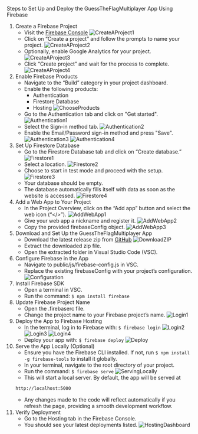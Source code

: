 Steps to Set Up and Deploy the GuessTheFlagMultiplayer App Using Firebase
1.	Create a Firebase Project
    + Visit the [Firebase Console](https://console.firebase.google.com/)
    ![CreateAProject1](https://github.com/if23b011/GuessTheFlagMultiplayer/assets/145259777/b386ca11-1f0a-4666-9e77-1852cfb7228b)
    + Click on “Create a project” and follow the prompts to name your project.
    ![CreateAProject2](https://github.com/if23b011/GuessTheFlagMultiplayer/assets/145259777/a9e50a82-8a19-47e0-9b5e-c695bf1f0d43)
    + Optionally, enable Google Analytics for your project.
    ![CreateAProject3](https://github.com/if23b011/GuessTheFlagMultiplayer/assets/145259777/d3d04bf5-cde1-4d7a-8f21-e1abae91a20c)
    + Click “Create project” and wait for the process to complete.
    ![CreateAProject4](https://github.com/if23b011/GuessTheFlagMultiplayer/assets/145259777/9f97d4b6-90b5-43fb-b03e-7739cfa03599)
2.	Enable Firebase Products
    + Navigate to the “Build” category in your project dashboard.
    + Enable the following products:
        + Authentication
        + Firestore Database
        + Hosting
        ![ChooseProducts](https://github.com/if23b011/GuessTheFlagMultiplayer/assets/145259777/0a30f97b-c955-459e-b912-45832fd64931)
    + Go to the Authentication tab and click on "Get started".
    ![Authentication1](https://github.com/if23b011/GuessTheFlagMultiplayer/assets/145259777/80627a8c-fa78-43af-b54c-36f0ac464cd4)
    + Select the Sign-in method tab.
    ![Authentication2](https://github.com/if23b011/GuessTheFlagMultiplayer/assets/145259777/3b29b805-6e52-4b3f-8f6b-f5452a4eb2c1)
    + Enable the Email/Password sign-in method and press "Save".
    ![Authentication3](https://github.com/if23b011/GuessTheFlagMultiplayer/assets/145259777/541b51c9-9413-42a6-b293-33b7ec98dfd5)
    ![Authentication4](https://github.com/if23b011/GuessTheFlagMultiplayer/assets/145259777/8ed084b2-404c-4b38-b8d9-387f883780f2)
4.	Set Up Firestore Database
    + Go to the Firestore Database tab and click on “Create database.”
    ![Firestore1](https://github.com/if23b011/GuessTheFlagMultiplayer/assets/145259777/118536fd-a1fd-43ed-8ec3-5ebb94f0932d)
    + Select a location.
    ![Firestore2](https://github.com/if23b011/GuessTheFlagMultiplayer/assets/145259777/4aa9ffe7-14a3-4e77-8888-e53eacc10f4f)
    + Choose to start in test mode and proceed with the setup.
    ![Firestore3](https://github.com/if23b011/GuessTheFlagMultiplayer/assets/145259777/6aab8cc5-3e0c-4580-8664-aa4b42d6baff)
    + Your database should be empty.
    + The database automatically fills itself with data as soon as the website is accessed.
    ![Firestore4](https://github.com/if23b011/GuessTheFlagMultiplayer/assets/145259777/82c3d0a1-3858-4f20-9283-45f19e025f46)
5.	Add a Web App to Your Project
    + In the Project Overview, click on the “Add app” button and select the web icon (“</>”).
    ![AddWebApp1](https://github.com/if23b011/GuessTheFlagMultiplayer/assets/145259777/79a78736-e00d-4116-8aff-c2d50733a494)
    + Give your web app a nickname and register it.
    ![AddWebApp2](https://github.com/if23b011/GuessTheFlagMultiplayer/assets/145259777/b2fa2fcf-6348-46c6-ba5a-2f44f4070485)
    + Copy the provided firebaseConfig object.
    ![AddWebApp3](https://github.com/if23b011/GuessTheFlagMultiplayer/assets/145259777/c6f7a1a8-ca80-4bc8-bcb7-f23c8af14074)
6.	Download and Set Up the GuessTheFlagMultiplayer App
    + Download the latest release zip from [GitHub](https://github.com/if23b011/GuessTheFlagMultiplayer/releases/latest)
    ![DownloadZIP](https://github.com/if23b011/GuessTheFlagMultiplayer/assets/145259777/df6e1c28-8d3b-4ae2-a59c-6411b5d7e3ba)
    + Extract the downloaded zip file.
    + Open the extracted folder in Visual Studio Code (VSC).
7.	Configure Firebase in the App
    + Navigate to public/js/firebase-config.js in VSC.
    + Replace the existing firebaseConfig with your project’s configuration.
    ![Configuration](https://github.com/if23b011/GuessTheFlagMultiplayer/assets/145259777/e10b14b7-f529-4199-8e99-b79b3aa50697)
8.	Install Firebase SDK
    + Open a terminal in VSC.
    + Run the command: `$ npm install firebase`
9.	Update Firebase Project Name
    + Open the .firebaserc file.
    + Change the project name to your Firebase project’s name.
    ![Login1](https://github.com/if23b011/GuessTheFlagMultiplayer/assets/145259777/02fc6670-32e6-42fe-8dfd-487c8715ceeb)
10.	Deploy the App to Firebase Hosting
    + In the terminal, log in to Firebase with: `$ firebase login`
    ![Login2](https://github.com/if23b011/GuessTheFlagMultiplayer/assets/145259777/8744b400-9373-4ced-b9ba-e06bae50eea5)
    ![Login3](https://github.com/if23b011/GuessTheFlagMultiplayer/assets/145259777/f2c96a08-4050-47e0-8faa-b5af1664dffc)
    ![Login4](https://github.com/if23b011/GuessTheFlagMultiplayer/assets/145259777/7b17b0f6-f283-4b92-a45f-21392fc1aa24)
    + Deploy your app with: `$ firebase deploy`
    ![Deploy](https://github.com/if23b011/GuessTheFlagMultiplayer/assets/145259777/76f9aead-c7d2-4d52-8d8b-30264f54f311)
11.	Serve the App Locally (Optional) 
    + Ensure you have the Firebase CLI installed. If not, run `$ npm install -g firebase-tools` to install it globally.
    + In your terminal, navigate to the root directory of your project.
    + Run the command: `$ firebase serve`
    ![ServingLocally](https://github.com/if23b011/GuessTheFlagMultiplayer/assets/145259777/5807b6bf-dab8-4472-811f-61f38a29d55b)
    + This will start a local server. By default, the app will be served at 
    ```sh
    http://localhost:5000
    ```
    + Any changes made to the code will reflect automatically if you refresh the page, providing a smooth development workflow.
12.	Verify Deployment
    + Go to the Hosting tab in the Firebase Console.
    + You should see your latest deployments listed.
    ![HostingDashboard](https://github.com/if23b011/GuessTheFlagMultiplayer/assets/145259777/a13566dc-1b2a-4701-8142-60aa3c5dc51a)

